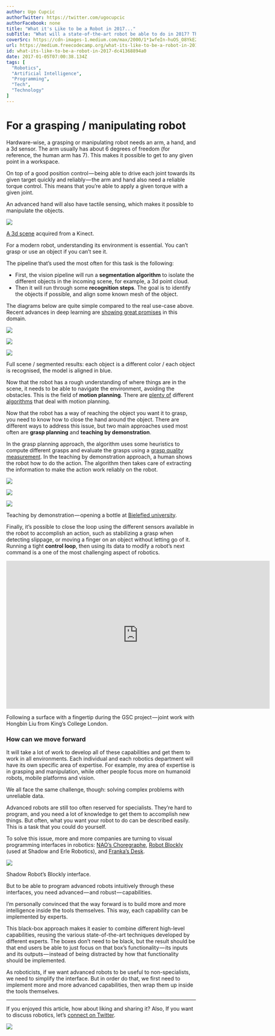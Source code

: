 ```yaml
---
author: Ugo Cupcic
authorTwitter: https://twitter.com/ugocupcic
authorFacebook: none
title: "What it's Like to be a Robot in 2017..."
subTitle: "What will a state-of-the-art robot be able to do in 2017? There are many different types of robots out there, from humanoid robots to ind..."
coverSrc: https://cdn-images-1.medium.com/max/2000/1*1wfeIn-huOS_O8YkE2D2BA.png
url: https://medium.freecodecamp.org/what-its-like-to-be-a-robot-in-2017-dc41368894a0
id: what-its-like-to-be-a-robot-in-2017-dc41368894a0
date: 2017-01-05T07:00:38.134Z
tags: [
  "Robotics",
  "Artificial Intelligence",
  "Programming",
  "Tech",
  "Technology"
]
---
```

# For a grasping / manipulating robot

Hardware-wise, a grasping or manipulating robot needs an arm, a hand, and a 3d sensor. The arm usually has about 6 degrees of freedom (for reference, the human arm has 7). This makes it possible to get to any given point in a workspace.

On top of a good position control — being able to drive each joint towards its given target quickly and reliably — the arm and hand also need a reliable torque control. This means that you’re able to apply a given torque with a given joint.

An advanced hand will also have tactile sensing, which makes it possible to manipulate the objects.



![](https://cdn-images-1.medium.com/max/1600/1*pZkMp3nu7Vy2AWrczT-Axw.png)

[A 3d scene](http://www.ros.org/news/assets_c/2015/06/pallet-thumb-480x375-1206.png) acquired from a Kinect.



For a modern robot, understanding its environment is essential. You can’t grasp or use an object if you can’t see it.

The pipeline that’s used the most often for this task is the following:

*   First, the vision pipeline will run a **segmentation algorithm** to isolate the different objects in the incoming scene, for example, a 3d point cloud.
*   Then it will run through some **recognition steps**. The goal is to identify the objects if possible, and align some known mesh of the object.

The diagrams below are quite simple compared to the real use-case above. Recent advances in deep learning are [showing great promises](https://devblogs.nvidia.com/parallelforall/image-segmentation-using-digits-5/) in this domain.







![](https://cdn-images-1.medium.com/max/800/1*aMZGwM0S39X80ClgQB-Knw.jpeg)





![](https://cdn-images-1.medium.com/max/800/1*t0dA_wNPVGTj-Q_bElvr8Q.jpeg)





![](https://cdn-images-1.medium.com/max/800/1*YqSI_SYz4xIeFcsEd7g8Gw.jpeg)

Full scene / segmented results: each object is a different color / each object is recognised, the model is aligned in blue.







Now that the robot has a rough understanding of where things are in the scene, it needs to be able to navigate the environment, avoiding the obstacles. This is the field of **motion planning**. There are [plenty of](https://medium.com/@ugocupcic/how-to-make-your-robot-go-from-a-to-b-without-hitting-things-1063a8890947) different [algorithms](https://medium.com/@ugocupcic/how-to-make-your-robot-go-from-a-to-b-without-hitting-things-9b86a758a3ae) that deal with motion planning.

Now that the robot has a way of reaching the object you want it to grasp, you need to know how to close the hand around the object. There are different ways to address this issue, but two main approaches used most often are **grasp planning** and **teaching by demonstration**.

In the grasp planning approach, the algorithm uses some heuristics to compute different grasps and evaluate the grasps using a [grasp quality measurement](https://medium.com/@ugocupcic/how-to-tell-if-my-robots-grasp-is-stable-7811fa3d16b8). In the teaching by demonstration approach, a human shows the robot how to do the action. The algorithm then takes care of extracting the information to make the action work reliably on the robot.







![](https://cdn-images-1.medium.com/max/800/1*mzLe2WPFYwYjyNtpmX2aiw.jpeg)





![](https://cdn-images-1.medium.com/max/800/1*D3tG6I1zahdxowE1MXOebw.jpeg)





![](https://cdn-images-1.medium.com/max/800/1*ppexSOcsGhqdCQ-C8KSGPA.jpeg)

Teaching by demonstration — opening a bottle at [Bielefled university](https://ni.www.techfak.uni-bielefeld.de/robotics/manual_action_representation).







Finally, it’s possible to close the loop using the different sensors available in the robot to accomplish an action, such as stabilizing a grasp when detecting slippage, or moving a finger on an object without letting go of it. Running a tight **control loop**, then using its data to modify a robot’s next command is a one of the most challenging aspect of robotics.





<iframe data-width="854" data-height="480" width="700" height="393" src="https://medium.freecodecamp.org/media/5a5cc0c88ff24e6792f667b9efc8b047?postId=dc41368894a0" data-media-id="5a5cc0c88ff24e6792f667b9efc8b047" data-thumbnail="https://i.embed.ly/1/image?url=https%3A%2F%2Fi.ytimg.com%2Fvi%2FV8JGWT473hM%2Fhqdefault.jpg&amp;key=4fce0568f2ce49e8b54624ef71a8a5bd" allowfullscreen="" frameborder="0"></iframe>



Following a surface with a fingertip during the GSC project — joint work with Hongbin Liu from King’s College London.



### How can we move forward

It will take a lot of work to develop all of these capabilities and get them to work in all environments. Each individual and each robotics department will have its own specific area of expertise. For example, my area of expertise is in grasping and manipulation, while other people focus more on humanoid robots, mobile platforms and vision.

We all face the same challenge, though: solving complex problems with unreliable data.

Advanced robots are still too often reserved for specialists. They’re hard to program, and you need a lot of knowledge to get them to accomplish new things. But often, what you want your robot to do can be described easily. This is a task that you could do yourself.

To solve this issue, more and more companies are turning to visual programming interfaces in robotics: [NAO’s Choregraphe](https://www.youtube.com/watch?v=q2ihy_mVpY8), [Robot Blockly](http://wiki.ros.org/blockly) (used at Shadow and Erle Robotics), and [Franka’s Desk](https://www.franka.de/#chapter2).



![](https://cdn-images-1.medium.com/max/1600/1*j-MZPZWl4KzmLNBWitthrg.png)

Shadow Robot’s Blockly interface.



But to be able to program advanced robots intuitively through these interfaces, you need advanced — and robust — capabilities.

I’m personally convinced that the way forward is to build more and more intelligence inside the tools themselves. This way, each capability can be implemented by experts.

This black-box approach makes it easier to combine different high-level capabilities, reusing the various state-of-the-art techniques developed by different experts. The boxes don’t need to be black, but the result should be that end users be able to just focus on that box’s functionality — its inputs and its outputs — instead of being distracted by how that functionality should be implemented.

As roboticists, if we want advanced robots to be useful to non-specialists, we need to simplify the interface. But in order do that, we first need to implement more and more advanced capabilities, then wrap them up inside the tools themselves.











* * *







If you enjoyed this article, how about liking and sharing it? Also, If you want to discuss robotics, let’s [connect on Twitter](http://twitter.com/ugocupcic).



![](https://cdn-images-1.medium.com/max/1600/1*bYWLCSD5yxrMMlBV-nNaDA.gif)










